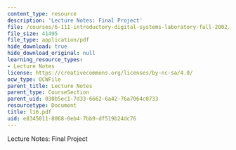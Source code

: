 ```yaml
---
content_type: resource
description: 'Lecture Notes: Final Project'
file: /courses/6-111-introductory-digital-systems-laboratory-fall-2002/e834501180680eb47bb9df519b24dc76_l16.pdf
file_size: 41495
file_type: application/pdf
hide_download: true
hide_download_original: null
learning_resource_types:
- Lecture Notes
license: https://creativecommons.org/licenses/by-nc-sa/4.0/
ocw_type: OCWFile
parent_title: Lecture Notes
parent_type: CourseSection
parent_uid: 030b5ec1-7d33-6662-6a42-76a7064c0733
resourcetype: Document
title: l16.pdf
uid: e8345011-8068-0eb4-7bb9-df519b24dc76
---
```

Lecture Notes: Final Project